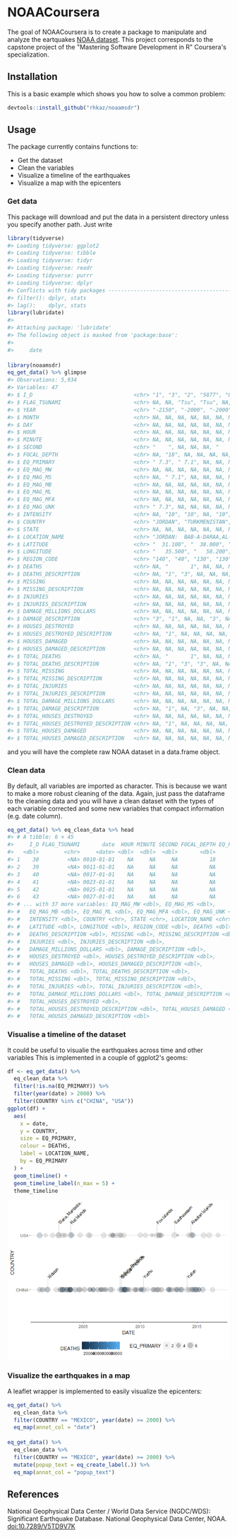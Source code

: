 
NOAACoursera
============

The goal of NOAACoursera is to create a package to manipulate and analyze the eartquakes [NOAA dataset](NOAA). This project corresponds to the capstone project of the "Mastering Software Development in R" Coursera's specialization.

Installation
------------

This is a basic example which shows you how to solve a common problem:

``` r
devtools::install_github("rhkaz/noaamsdr")
```

Usage
-----

The package currently contains functions to:

-   Get the dataset
-   Clean the variables
-   Visualize a timeline of the earthquakes
-   Visualize a map with the epicenters

### Get data

This package will download and put the data in a persistent directory unless you specify another path. Just write

``` r
library(tidyverse)
#> Loading tidyverse: ggplot2
#> Loading tidyverse: tibble
#> Loading tidyverse: tidyr
#> Loading tidyverse: readr
#> Loading tidyverse: purrr
#> Loading tidyverse: dplyr
#> Conflicts with tidy packages ----------------------------------------------
#> filter(): dplyr, stats
#> lag():    dplyr, stats
library(lubridate)
#> 
#> Attaching package: 'lubridate'
#> The following object is masked from 'package:base':
#> 
#>     date

library(noaamsdr)
eq_get_data() %>% glimpse
#> Observations: 5,934
#> Variables: 47
#> $ I_D                                <chr> "1", "3", "2", "5877", "8",...
#> $ FLAG_TSUNAMI                       <chr> NA, NA, "Tsu", "Tsu", NA, N...
#> $ YEAR                               <chr> "-2150", "-2000", "-2000", ...
#> $ MONTH                              <chr> NA, NA, NA, NA, NA, NA, NA,...
#> $ DAY                                <chr> NA, NA, NA, NA, NA, NA, NA,...
#> $ HOUR                               <chr> NA, NA, NA, NA, NA, NA, NA,...
#> $ MINUTE                             <chr> NA, NA, NA, NA, NA, NA, NA,...
#> $ SECOND                             <chr> "    ", NA, NA, NA, "    ",...
#> $ FOCAL_DEPTH                        <chr> NA, "18", NA, NA, NA, NA, N...
#> $ EQ_PRIMARY                         <chr> " 7.3", " 7.1", NA, NA, NA,...
#> $ EQ_MAG_MW                          <chr> NA, NA, NA, NA, NA, NA, NA,...
#> $ EQ_MAG_MS                          <chr> NA, " 7.1", NA, NA, NA, NA,...
#> $ EQ_MAG_MB                          <chr> NA, NA, NA, NA, NA, NA, NA,...
#> $ EQ_MAG_ML                          <chr> NA, NA, NA, NA, NA, NA, NA,...
#> $ EQ_MAG_MFA                         <chr> NA, NA, NA, NA, NA, NA, NA,...
#> $ EQ_MAG_UNK                         <chr> " 7.3", NA, NA, NA, NA, NA,...
#> $ INTENSITY                          <chr> NA, "10", "10", NA, "10", "...
#> $ COUNTRY                            <chr> "JORDAN", "TURKMENISTAN", "...
#> $ STATE                              <chr> NA, NA, NA, NA, NA, NA, NA,...
#> $ LOCATION_NAME                      <chr> "JORDAN:  BAB-A-DARAA,AL-KA...
#> $ LATITUDE                           <chr> "  31.100", "  38.000", "  ...
#> $ LONGITUDE                          <chr> "   35.500", "   58.200", "...
#> $ REGION_CODE                        <chr> "140", "40", "130", "130", ...
#> $ DEATHS                             <chr> NA, "       1", NA, NA, NA,...
#> $ DEATHS_DESCRIPTION                 <chr> NA, "1", "3", NA, NA, NA, N...
#> $ MISSING                            <chr> NA, NA, NA, NA, NA, NA, NA,...
#> $ MISSING_DESCRIPTION                <chr> NA, NA, NA, NA, NA, NA, NA,...
#> $ INJURIES                           <chr> NA, NA, NA, NA, NA, NA, NA,...
#> $ INJURIES_DESCRIPTION               <chr> NA, NA, NA, NA, NA, NA, NA,...
#> $ DAMAGE_MILLIONS_DOLLARS            <chr> NA, NA, NA, NA, NA, NA, NA,...
#> $ DAMAGE_DESCRIPTION                 <chr> "3", "1", NA, NA, "3", NA, ...
#> $ HOUSES_DESTROYED                   <chr> NA, NA, NA, NA, NA, NA, NA,...
#> $ HOUSES_DESTROYED_DESCRIPTION       <chr> NA, "1", NA, NA, NA, NA, NA...
#> $ HOUSES_DAMAGED                     <chr> NA, NA, NA, NA, NA, NA, NA,...
#> $ HOUSES_DAMAGED_DESCRIPTION         <chr> NA, NA, NA, NA, NA, NA, NA,...
#> $ TOTAL_DEATHS                       <chr> NA, "       1", NA, NA, NA,...
#> $ TOTAL_DEATHS_DESCRIPTION           <chr> NA, "1", "3", "3", NA, NA, ...
#> $ TOTAL_MISSING                      <chr> NA, NA, NA, NA, NA, NA, NA,...
#> $ TOTAL_MISSING_DESCRIPTION          <chr> NA, NA, NA, NA, NA, NA, NA,...
#> $ TOTAL_INJURIES                     <chr> NA, NA, NA, NA, NA, NA, NA,...
#> $ TOTAL_INJURIES_DESCRIPTION         <chr> NA, NA, NA, NA, NA, NA, NA,...
#> $ TOTAL_DAMAGE_MILLIONS_DOLLARS      <chr> NA, NA, NA, NA, NA, NA, NA,...
#> $ TOTAL_DAMAGE_DESCRIPTION           <chr> NA, "1", NA, "3", NA, NA, "...
#> $ TOTAL_HOUSES_DESTROYED             <chr> NA, NA, NA, NA, NA, NA, NA,...
#> $ TOTAL_HOUSES_DESTROYED_DESCRIPTION <chr> NA, "1", NA, NA, NA, NA, NA...
#> $ TOTAL_HOUSES_DAMAGED               <chr> NA, NA, NA, NA, NA, NA, NA,...
#> $ TOTAL_HOUSES_DAMAGED_DESCRIPTION   <chr> NA, NA, NA, NA, NA, NA, NA,...
```

and you will have the complete raw NOAA dataset in a data.frame object.

### Clean data

By default, all variables are imported as character. This is because we want to make a more robust cleaning of the data. Again, just pass the dataframe to the cleaning data and you will have a clean dataset with the types of each variable corrected and some new variables that compact information (e.g. date column).

``` r
eq_get_data() %>% eq_clean_data %>% head
#> # A tibble: 6 × 45
#>     I_D FLAG_TSUNAMI       date  HOUR MINUTE SECOND FOCAL_DEPTH EQ_PRIMARY
#>   <dbl>        <chr>     <date> <dbl>  <dbl>  <dbl>       <dbl>      <dbl>
#> 1    38         <NA> 0010-01-01    NA     NA     NA          18        7.1
#> 2    39         <NA> 0011-01-01    NA     NA     NA          NA         NA
#> 3    40         <NA> 0017-01-01    NA     NA     NA          NA         NA
#> 4    41         <NA> 0023-01-01    NA     NA     NA          NA         NA
#> 5    42         <NA> 0025-01-01    NA     NA     NA          NA         NA
#> 6    43         <NA> 0027-01-01    NA     NA     NA          NA        6.3
#> # ... with 37 more variables: EQ_MAG_MW <dbl>, EQ_MAG_MS <dbl>,
#> #   EQ_MAG_MB <dbl>, EQ_MAG_ML <dbl>, EQ_MAG_MFA <dbl>, EQ_MAG_UNK <dbl>,
#> #   INTENSITY <dbl>, COUNTRY <chr>, STATE <chr>, LOCATION_NAME <chr>,
#> #   LATITUDE <dbl>, LONGITUDE <dbl>, REGION_CODE <dbl>, DEATHS <dbl>,
#> #   DEATHS_DESCRIPTION <dbl>, MISSING <dbl>, MISSING_DESCRIPTION <dbl>,
#> #   INJURIES <dbl>, INJURIES_DESCRIPTION <dbl>,
#> #   DAMAGE_MILLIONS_DOLLARS <dbl>, DAMAGE_DESCRIPTION <dbl>,
#> #   HOUSES_DESTROYED <dbl>, HOUSES_DESTROYED_DESCRIPTION <dbl>,
#> #   HOUSES_DAMAGED <dbl>, HOUSES_DAMAGED_DESCRIPTION <dbl>,
#> #   TOTAL_DEATHS <dbl>, TOTAL_DEATHS_DESCRIPTION <dbl>,
#> #   TOTAL_MISSING <dbl>, TOTAL_MISSING_DESCRIPTION <dbl>,
#> #   TOTAL_INJURIES <dbl>, TOTAL_INJURIES_DESCRIPTION <dbl>,
#> #   TOTAL_DAMAGE_MILLIONS_DOLLARS <dbl>, TOTAL_DAMAGE_DESCRIPTION <dbl>,
#> #   TOTAL_HOUSES_DESTROYED <dbl>,
#> #   TOTAL_HOUSES_DESTROYED_DESCRIPTION <dbl>, TOTAL_HOUSES_DAMAGED <dbl>,
#> #   TOTAL_HOUSES_DAMAGED_DESCRIPTION <dbl>
```

### Visualise a timeline of the dataset

It could be useful to visualie the earthquakes across time and other variables This is implemented in a couple of ggplot2's geoms:

``` r
df <- eq_get_data() %>%
  eq_clean_data %>%
  filter(!is.na(EQ_PRIMARY)) %>%
  filter(year(date) > 2000) %>%
  filter(COUNTRY %in% c("CHINA", "USA"))
ggplot(df) +
  aes(
    x = date,
    y = COUNTRY,
    size = EQ_PRIMARY,
    colour = DEATHS,
    label = LOCATION_NAME,
    by = EQ_PRIMARY
  ) +
  geom_timeline() +
  geom_timeline_label(n_max = 5) +
  theme_timeline
```

![](README-unnamed-chunk-5-1.png)

### Visualize the earthquakes in a map

A leaflet wrapper is implemented to easily visualize the epicenters:

``` r
eq_get_data() %>%
  eq_clean_data %>%
  filter(COUNTRY == "MEXICO", year(date) >= 2000) %>%
  eq_map(annot_col = "date")

eq_get_data() %>%
  eq_clean_data %>%
  filter(COUNTRY == "MEXICO", year(date) >= 2000) %>%
  mutate(popup_text = eq_create_label(.)) %>%
  eq_map(annot_col = "popup_text")
```

References
----------
National Geophysical Data Center / World Data Service (NGDC/WDS): Significant Earthquake Database. National Geophysical Data Center, NOAA. <doi:10.7289/V5TD9V7K>
